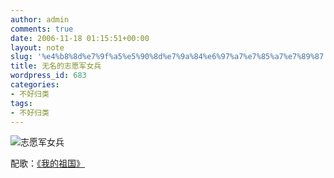 ```yaml
---
author: admin
comments: true
date: 2006-11-18 01:15:51+00:00
layout: note
slug: '%e4%b8%8d%e7%9f%a5%e5%90%8d%e7%9a%84%e6%97%a7%e7%85%a7%e7%89%87'
title: 无名的志愿军女兵
wordpress_id: 683
categories:
- 不好归类
tags:
- 不好归类
---
```


![志愿军女兵](http://static.flickr.com/108/299752355_4610e6f581_m.jpg)

配歌：[《我的祖国》](http://www.9ymp3.com/song/111827.htm)
